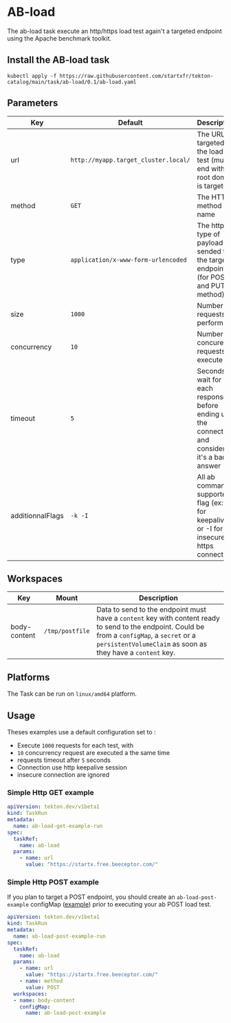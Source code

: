 # AB-load

The ab-load task execute an http/https load test again't a targeted endpoint using the Apache benchmark toolkit.

## Install the AB-load task

```
kubectl apply -f https://raw.githubusercontent.com/startxfr/tekton-catalog/main/task/ab-load/0.1/ab-load.yaml
```

## Parameters

| Key              | Default                              | Description                                                                                         |
| ---------------- | ------------------------------------ | --------------------------------------------------------------------------------------------------- |
| url              | `http://myapp.target_cluster.local/` | The URL targeted by the load test (must end with / if root domain is targeted)                      |
| method           | `GET`                                | The HTTP method name                                                                                |
| type             | `application/x-www-form-urlencoded`  | The http type of payload sended to the target endpoint (for POST and PUT method)                    |
| size             | `1000`                               | Number of requests to perform                                                                       |
| concurrency      | `10`                                 | Number of concurent requests to execute                                                             |
| timeout          | `5`                                  | Seconds to wait for each response before ending up the connection and considering it's a bad answer |
| additionnalFlags | `-k -I`                              | All ab command supported flag (ex: -k for keepalive or -I for insecure https connection)            |

## Workspaces

| Key          | Mount         | Description                                                                                                                                                                                                   |
| ------------ | ------------- | ------------------------------------------------------------------------------------------------------------------------------------------------------------------------------------------------------------- |
| body-content | `/tmp/postfile` | Data to send to the endpoint must have a `content` key with content ready to send to the endpoint. Could be from a `configMap`, a `secret` or a `persistentVolumeClaim` as soon as they have a `content` key. |

## Platforms

The Task can be run on `linux/amd64` platform.

## Usage

Theses examples use a default configuration set to :

- Execute `1000` requests for each test, with
- `10` concurrency request are executed a the same time
- requests timeout after `5` seconds 
- Connection use http keepalive session
- insecure connection are ignored

### Simple Http GET example


```yaml
apiVersion: tekton.dev/v1beta1
kind: TaskRun
metadata:
  name: ab-load-get-example-run
spec:
  taskRef:
    name: ab-load
  params:
    - name: url
      value: "https://startx.free.beeceptor.com/"
```


### Simple Http POST example

If you plan to target a POST endpoint, you should create an `ab-load-post-example` configMap ([example](https://github.com/startxfr/tekton-catalog/tree/main/task/ab-load/0.1/samples/ab-load-post-example.yaml)) prior to executing your ab POST load test.


```yaml
apiVersion: tekton.dev/v1beta1
kind: TaskRun
metadata:
  name: ab-load-post-example-run
spec:
  taskRef:
    name: ab-load
  params:
    - name: url
      value: "https://startx.free.beeceptor.com/"
    - name: method
      value: POST
  workspaces:
  - name: body-content
    configMap:
      name: ab-load-post-example
```